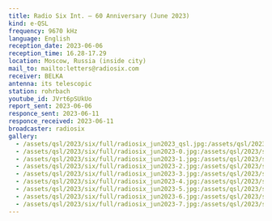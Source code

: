 ```yaml
---
title: Radio Six Int. — 60 Anniversary (June 2023)
kind: e-QSL
frequency: 9670 kHz
language: English
reception_date: 2023-06-06
reception_time: 16.28-17.29
location: Moscow, Russia (inside city)
mail_to: mailto:letters@radiosix.com
receiver: BELKA
antenna: its telescopic
station: rohrbach
youtube_id: JVrt6pSUkUo
report_sent: 2023-06-06
responce_sent: 2023-06-11
responce_received: 2023-06-11
broadcaster: radiosix
gallery:
  - /assets/qsl/2023/six/full/radiosix_jun2023_qsl.jpg:/assets/qsl/2023/six/small/radiosix_jun2023_qsl.jpg
  - /assets/qsl/2023/six/full/radiosix_jun2023-0.jpg:/assets/qsl/2023/six/small/radiosix_jun2023-0.jpg
  - /assets/qsl/2023/six/full/radiosix_jun2023-1.jpg:/assets/qsl/2023/six/small/radiosix_jun2023-1.jpg
  - /assets/qsl/2023/six/full/radiosix_jun2023-2.jpg:/assets/qsl/2023/six/small/radiosix_jun2023-2.jpg
  - /assets/qsl/2023/six/full/radiosix_jun2023-3.jpg:/assets/qsl/2023/six/small/radiosix_jun2023-3.jpg
  - /assets/qsl/2023/six/full/radiosix_jun2023-4.jpg:/assets/qsl/2023/six/small/radiosix_jun2023-4.jpg
  - /assets/qsl/2023/six/full/radiosix_jun2023-5.jpg:/assets/qsl/2023/six/small/radiosix_jun2023-5.jpg
  - /assets/qsl/2023/six/full/radiosix_jun2023-6.jpg:/assets/qsl/2023/six/small/radiosix_jun2023-6.jpg
  - /assets/qsl/2023/six/full/radiosix_jun2023-7.jpg:/assets/qsl/2023/six/small/radiosix_jun2023-7.jpg
---
```

